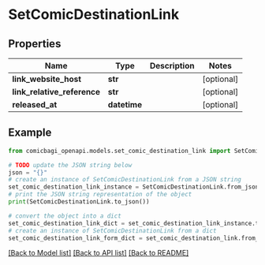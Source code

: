 # SetComicDestinationLink


## Properties

Name | Type | Description | Notes
------------ | ------------- | ------------- | -------------
**link_website_host** | **str** |  | [optional] 
**link_relative_reference** | **str** |  | [optional] 
**released_at** | **datetime** |  | [optional] 

## Example

```python
from comicbagi_openapi.models.set_comic_destination_link import SetComicDestinationLink

# TODO update the JSON string below
json = "{}"
# create an instance of SetComicDestinationLink from a JSON string
set_comic_destination_link_instance = SetComicDestinationLink.from_json(json)
# print the JSON string representation of the object
print(SetComicDestinationLink.to_json())

# convert the object into a dict
set_comic_destination_link_dict = set_comic_destination_link_instance.to_dict()
# create an instance of SetComicDestinationLink from a dict
set_comic_destination_link_form_dict = set_comic_destination_link.from_dict(set_comic_destination_link_dict)
```
[[Back to Model list]](../README.md#documentation-for-models) [[Back to API list]](../README.md#documentation-for-api-endpoints) [[Back to README]](../README.md)


